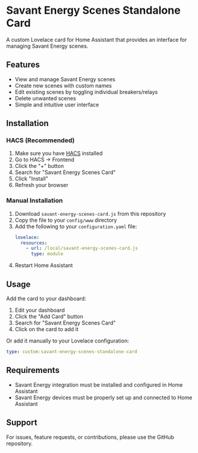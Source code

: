 # Savant Energy Scenes Standalone Card

A custom Lovelace card for Home Assistant that provides an interface for managing Savant Energy scenes.

## Features

- View and manage Savant Energy scenes
- Create new scenes with custom names
- Edit existing scenes by toggling individual breakers/relays
- Delete unwanted scenes
- Simple and intuitive user interface

## Installation

### HACS (Recommended)

1. Make sure you have [HACS](https://hacs.xyz/) installed
2. Go to HACS → Frontend
3. Click the "+" button
4. Search for "Savant Energy Scenes Card"
5. Click "Install"
6. Refresh your browser

### Manual Installation

1. Download `savant-energy-scenes-card.js` from this repository
2. Copy the file to your `config/www` directory
3. Add the following to your `configuration.yaml` file:
   ```yaml
   lovelace:
     resources:
       - url: /local/savant-energy-scenes-card.js
         type: module
   ```
4. Restart Home Assistant

## Usage

Add the card to your dashboard:

1. Edit your dashboard
2. Click the "Add Card" button
3. Search for "Savant Energy Scenes Card"
4. Click on the card to add it

Or add it manually to your Lovelace configuration:

```yaml
type: custom:savant-energy-scenes-standalone-card
```

## Requirements

- Savant Energy integration must be installed and configured in Home Assistant
- Savant Energy devices must be properly set up and connected to Home Assistant

## Support

For issues, feature requests, or contributions, please use the GitHub repository.
